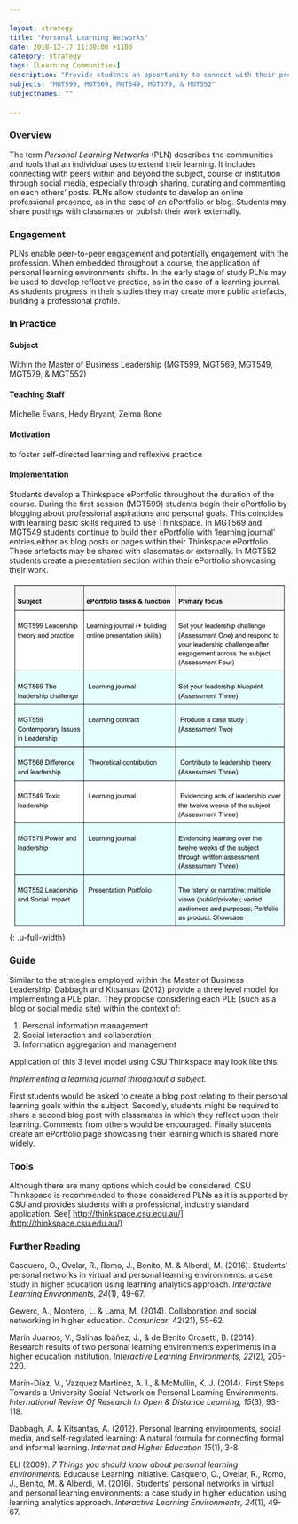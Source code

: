 ```yaml
---

layout: strategy
title: "Personal Learning Networks"
date: 2018-12-17 11:30:00 +1100
category: strategy
tags: [Learning Communities]
description: "Provide students an opportunity to connect with their profession."
subjects: "MGT599, MGT569, MGT549, MGT579, & MGT552"
subjectnames: ""

---
```


### Overview

The term *Personal Learning Networks* (PLN) describes the communities and tools that an individual uses to extend their learning. It includes connecting with peers within and beyond the subject, course or institution through social media, especially through sharing, curating and commenting on each others’ posts. PLNs allow students to develop an online professional presence, as in the case of an ePortfolio or blog. Students may share postings with classmates or publish their work externally.

### Engagement

PLNs enable peer-to-peer engagement and potentially engagement with the profession. When embedded throughout a course, the application of personal learning environments shifts. In the early stage of study PLNs may be used to develop reflective practice, as in the case of a learning journal. As students progress in their studies they may create more public artefacts, building a professional profile.

### In Practice

<div class="u-release practice" >

<div class="practice-item">
<div class="practice-content" markdown="1">

#### Subject
Within the Master of Business Leadership (MGT599, MGT569, MGT549, MGT579, & MGT552)

#### Teaching Staff
Michelle Evans, Hedy Bryant, Zelma Bone

#### Motivation
to foster self-directed learning and reflexive practice

#### Implementation
Students develop a Thinkspace ePortfolio throughout the duration of the course. During the first session (MGT599) students begin their ePortfolio by blogging about professional aspirations and personal goals. This coincides with learning basic skills required to use Thinkspace. In MGT569 and MGT549 students continue to build their ePortfolio with ‘learning journal’ entries either as blog posts or pages within their Thinkspace ePortfolio. These artefacts may be shared with classmates or externally. In MGT552 students create a presentation section within their ePortfolio showcasing their work.

![Table of subject, tasks and primary focus areas ](../images/practices/Personal-Learning-Networks-table.jpg){: .u-full-width}

</div>
</div>

</div>

### Guide
Similar to the strategies employed within the Master of Business Leadership, Dabbagh and Kitsantas (2012) provide a three level model for implementing a PLE plan. They propose considering each PLE (such as a blog or social media site) within the context of:

1.	Personal information management
2.	Social interaction and collaboration
3.	Information aggregation and management

Application of this 3 level model using CSU Thinkspace may look like this:

*Implementing a learning journal throughout a subject.*

First students would be asked to create a blog post relating to their personal learning goals within the subject. Secondly, students might be required to share a second blog post with classmates in which they reflect upon their learning. Comments from others would be encouraged. Finally students create an ePortfolio page showcasing their learning which is shared more widely.

### Tools

Although there are many options which could be considered, CSU Thinkspace is recommended to those considered PLNs as it is supported by CSU and provides students with a professional, industry standard application. See[ http://thinkspace.csu.edu.au/](http://thinkspace.csu.edu.au/)

### Further Reading

<div class="apa-ref" markdown="1">

Casquero, O., Ovelar, R., Romo, J., Benito, M. & Alberdi, M. (2016). Students’ personal networks in virtual and personal learning environments: a case study in higher education using learning analytics approach. *Interactive Learning Environments, 24*(1), 49-67.

Gewerc, A., Montero, L. & Lama, M. (2014). Collaboration and social networking in higher education. *Comunicar*, 42(21), 55-62.

Marín Juarros, V., Salinas Ibáñez, J., & de Benito Crosetti, B. (2014). Research results of two personal learning environments experiments in a higher education institution. *Interactive Learning Environments, 22*(2), 205-220.

Marín-Díaz, V., Vazquez Martinez, A. I., & McMullin, K. J. (2014). First Steps Towards a University Social Network on Personal Learning Environments. *International Review Of Research In Open & Distance Learning, 15*(3), 93-118.

Dabbagh, A. & Kitsantas, A. (2012). Personal learning environments, social media, and self-regulated learning: A natural formula for connecting formal and informal learning. *Internet and Higher Education 15*(1), 3-8.

ELI (2009). *7 Things you should know about personal learning environments*. Educause Learning Initiative. Casquero, O., Ovelar, R., Romo, J., Benito, M. & Alberdi, M. (2016). Students’ personal networks in virtual and personal learning environments: a case study in higher education using learning analytics approach. *Interactive Learning Environments, 24*(1), 49-67.

</div>
